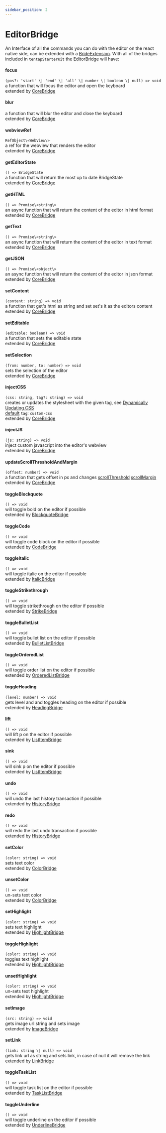 ```yaml
---
sidebar_position: 2
---
```


# EditorBridge

An Interface of all the commands you can do with the editor on the react native side, can be extended with a [BrideExtension](./BridgeExtensions.md). With all of the bridges included in `tentapStarterKit` the EditorBridge will have:

#### focus

`(pos?: 'start' \| 'end' \| 'all' \| number \| boolean \| null) => void`<br />
a function that will focus the editor and open the keyboard <br /> extended by [CoreBridge](./BridgeExtensions#coreextension)

#### blur

a function that will blur the editor and close the keyboard <br /> extended by [CoreBridge](./BridgeExtensions#coreextension)

#### webviewRef

`RefObject\<WebView\>`<br />
a ref for the webview that renders the editor <br /> extended by [CoreBridge](./BridgeExtensions#coreextension)

#### getEditorState

`() => BridgeState`<br />
a function that will return the most up to date BridgeState <br /> extended by [CoreBridge](./BridgeExtensions#coreextension)

#### getHTML

`() => Promise\<string\>`<br />
an async function that will return the content of the editor in html format <br /> extended by [CoreBridge](./BridgeExtensions#coreextension)

#### getText

`() => Promise\<string\>`<br />
an async function that will return the content of the editor in text format <br /> extended by [CoreBridge](./BridgeExtensions#coreextension)

#### getJSON

`() => Promise\<object\>`<br />
an async function that will return the content of the editor in json format <br /> extended by [CoreBridge](./BridgeExtensions#coreextension)

#### setContent

`(content: string) => void`<br />
a function that get's html as string and set set's it as the editors content <br /> extended by [CoreBridge](./BridgeExtensions#coreextension)

#### setEditable

`(editable: boolean) => void`<br />
a function that sets the editable state <br /> extended by [CoreBridge](./BridgeExtensions#coreextension)

#### setSelection

`(from: number, to: number) => void`<br />
sets the selection of the editor <br /> extended by [CoreBridge](./BridgeExtensions#coreextension)

#### injectCSS

`(css: string, tag?: string) => void`<br />
creates or updates the stylesheet with the given tag, see [Dynamically Updating CSS](../examples/customCss/#dynamically-updating-css) <br /> <u>default</u> `tag`: `custom-css`<br /> extended by [CoreBridge](./BridgeExtensions#coreextension)

#### injectJS

`(js: string) => void`<br />
inject custom javascript into the editor's webview <br /> extended by [CoreBridge](./BridgeExtensions#coreextension)

#### updateScrollThresholdAndMargin

`(offset: number) => void`<br />
a function that gets offset in px and changes [scrollThreshold](https://prosemirror.net/docs/ref/#view.EditorProps.scrollThreshold) [scrollMargin](https://prosemirror.net/docs/ref/#view.EditorProps.scrollMargin) <br /> extended by [CoreBridge](./BridgeExtensions#coreextension)

#### toggleBlockquote

`() => void` <br />will toggle bold on the editor if possible <br /> extended by [BlockquoteBridge](./BridgeExtensions#blockquotebridge)

#### toggleCode

`() => void` <br />will toggle code block on the editor if possible <br /> extended by [CodeBridge](./BridgeExtensions#codebridge)

#### toggleItalic

`() => void` <br />will toggle italic on the editor if possible <br /> extended by [ItalicBridge](./BridgeExtensions#italicbridge)

#### toggleStrikethrough

`() => void` <br />will toggle strikethrough on the editor if possible <br /> extended by [StrikeBridge](./BridgeExtensions#strikebridge)

#### toggleBulletList

`() => void` <br />will toggle bullet list on the editor if possible <br /> extended by [BulletListBridge](./BridgeExtensions#bulletlistbridge)

#### toggleOrderedList

`() => void` <br />will toggle order list on the editor if possible <br /> extended by [OrderedListBridge](./BridgeExtensions#orderedlistbridge)

#### toggleHeading

`(level: number) => void` <br />gets level and and toggles heading on the editor if possible <br /> extended by [HeadingBridge](./BridgeExtensions#headingbridge)

#### lift

`() => void` <br />will lift p on the editor if possible <br /> extended by [ListItemBridge](./BridgeExtensions#listitembridge)

#### sink

`() => void` <br />will sink p on the editor if possible <br /> extended by [ListItemBridge](./BridgeExtensions#listitembridge)

#### undo

`() => void` <br />will undo the last history transaction if possible <br /> extended by [HistoryBridge](./BridgeExtensions#historybridge)

#### redo

`() => void` <br />will redo the last undo transaction if possible <br /> extended by [HistoryBridge](./BridgeExtensions#historybridge)

#### setColor

`(color: string) => void` <br />sets text color<br /> extended by [ColorBridge](./BridgeExtensions#colorbridge)

#### unsetColor

`() => void` <br />un-sets text color<br /> extended by [ColorBridge](./BridgeExtensions#colorbridge)

#### setHighlight

`(color: string) => void` <br />sets text highlight<br /> extended by [HighlightBridge](./BridgeExtensions#highlightbridge)

#### toggleHighlight

`(color: string) => void` <br />toggles text highlight<br /> extended by [HighlightBridge](./BridgeExtensions#highlightbridge)

#### unsetHighlight

`(color: string) => void` <br />un-sets text highlight<br /> extended by [HighlightBridge](./BridgeExtensions#highlightbridge)

#### setImage

`(src: string) => void` <br />gets image url string and sets image <br /> extended by [ImageBridge](./BridgeExtensions#imagebridge)

#### setLink

`(link: string \| null) => void` <br />gets link url as string and sets link, in case of null it will remove the link <br /> extended by [LinkBridge](./BridgeExtensions#linkbridge)

#### toggleTaskList

`() => void` <br />will toggle task list on the editor if possible <br /> extended by [TaskListBridge](./BridgeExtensions#tasklistbridge)

#### toggleUnderline

`() => void` <br />will toggle underline on the editor if possible <br /> extended by [UnderlineBridge](./BridgeExtensions#underlinebridge)

<!-- toggleUnderline: () => void; -->
